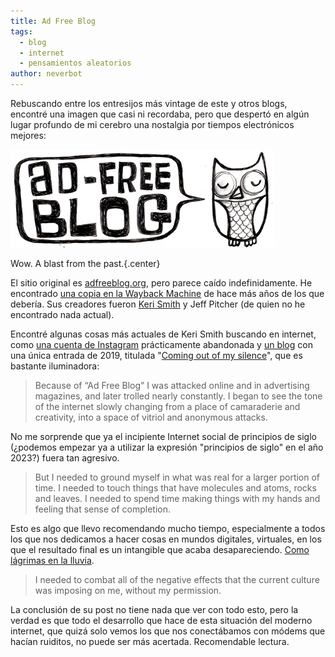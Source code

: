 ```yaml
---
title: Ad Free Blog
tags:
  - blog
  - internet
  - pensamientos aleatorios
author: neverbot
---
```


Rebuscando entre los entresijos más vintage de este y otros blogs, encontré una imagen que casi ni recordaba, pero que despertó en algún lugar profundo de mi cerebro una nostalgia por tiempos electrónicos mejores:

![adfreebanner](./ad-free-blog/adfreebanner.jpg)

Wow. A blast from the past.{.center}

El sitio original es [adfreeblog.org](http://www.adfreeblog.org), pero parece caído indefinidamente. He encontrado [una copia en la Wayback Machine](http://web.archive.org/web/20051124162142/http://www.adfreeblog.org/) de hace más años de los que debería. Sus creadores fueron [Keri Smith](https://kerismith.squarespace.com/) y Jeff Pitcher (de quien no he encontrado nada actual).

Encontré algunas cosas más actuales de Keri Smith buscando en internet, como [una cuenta de Instagram](https://www.instagram.com/explorationoftheday/) prácticamente abandonada y [un blog](https://kerismith.squarespace.com/blog) con una única entrada de 2019, titulada "[Coming out of my silence](https://kerismith.squarespace.com/blog/Blog%20Post%20Title%20One-gl642)", que es bastante iluminadora:

> Because of “Ad Free Blog” I was attacked online and in advertising  magazines, and later trolled nearly constantly. I began to see the tone of the internet slowly changing from a place of camaraderie and  creativity, into a space of vitriol and anonymous attacks.

No me sorprende que ya el incipiente Internet social de principios de siglo (¿podemos empezar ya a utilizar la expresión "principios de siglo" en el año 2023?) fuera tan agresivo.

> But I needed to ground myself in what was real for a larger portion of  time. I needed to touch things that have molecules and atoms, rocks and leaves. I needed to spend time making things with my hands and feeling that sense of completion.

Esto es algo que llevo recomendando mucho tiempo, especialmente a todos los que nos dedicamos a hacer cosas en mundos digitales, virtuales, en los que el resultado final es un intangible que acaba desapareciendo. [Como lágrimas en la lluvia](https://youtu.be/qKpMFMiRkBI?t=71).

> I needed to combat all of the negative effects that the current culture was imposing on me, without my permission.

La conclusión de su post no tiene nada que ver con todo esto, pero la verdad es que todo el desarrollo que hace de esta situación del moderno internet, que quizá solo vemos los que nos conectábamos con módems que hacían ruiditos, no puede ser más acertada. Recomendable lectura.
